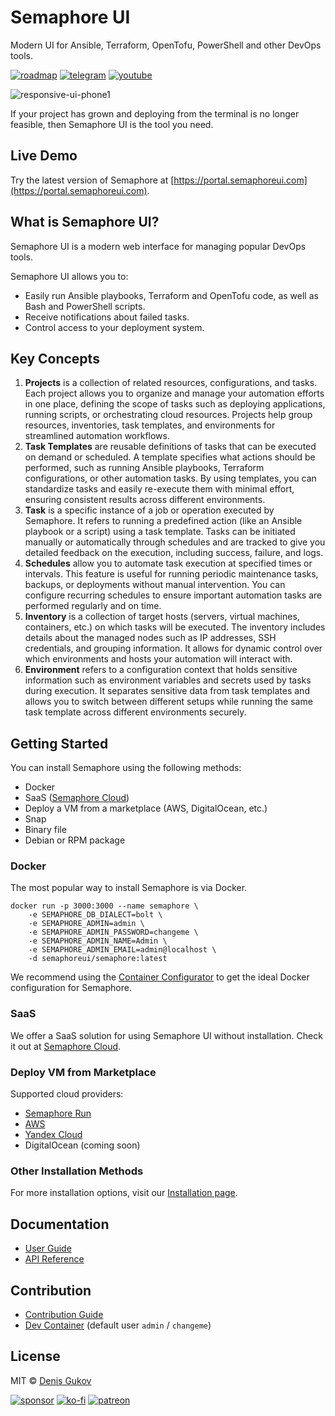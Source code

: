 # Semaphore UI

Modern UI for Ansible, Terraform, OpenTofu, PowerShell and other DevOps tools.

[![roadmap](https://img.shields.io/badge/roadmap-gray?style=for-the-badge&logo=github)](https://github.com/orgs/semaphoreui/projects/11)
[![telegram](https://img.shields.io/badge/discord_community-510b80?style=for-the-badge&logo=discord)](https://discord.gg/5R6k7hNGcH) 
[![youtube](https://img.shields.io/badge/youtube_channel-red?style=for-the-badge&logo=youtube)](https://www.youtube.com/@semaphoreui) 
<!-- [![docker](https://img.shields.io/badge/container_configurator-white?style=for-the-badge&logo=docker)](https://semaphoreui.com/install/docker/) -->

![responsive-ui-phone1](https://user-images.githubusercontent.com/914224/134777345-8789d9e4-ff0d-439c-b80e-ddc56b74fcee.png)

If your project has grown and deploying from the terminal is no longer feasible, then Semaphore UI is the tool you need.

## Live Demo

Try the latest version of Semaphore at [https://portal.semaphoreui.com](https://portal.semaphoreui.com).


## What is Semaphore UI?

Semaphore UI is a modern web interface for managing popular DevOps tools.

Semaphore UI allows you to:
* Easily run Ansible playbooks, Terraform and OpenTofu code, as well as Bash and PowerShell scripts.
* Receive notifications about failed tasks.
* Control access to your deployment system.

## Key Concepts

1. **Projects** is a collection of related resources, configurations, and tasks. Each project allows you to organize and manage your automation efforts in one place, defining the scope of tasks such as deploying applications, running scripts, or orchestrating cloud resources. Projects help group resources, inventories, task templates, and environments for streamlined automation workflows.
2. **Task Templates** are reusable definitions of tasks that can be executed on demand or scheduled. A template specifies what actions should be performed, such as running Ansible playbooks, Terraform configurations, or other automation tasks. By using templates, you can standardize tasks and easily re-execute them with minimal effort, ensuring consistent results across different environments.
3. **Task** is a specific instance of a job or operation executed by Semaphore. It refers to running a predefined action (like an Ansible playbook or a script) using a task template. Tasks can be initiated manually or automatically through schedules and are tracked to give you detailed feedback on the execution, including success, failure, and logs.
4. **Schedules** allow you to automate task execution at specified times or intervals. This feature is useful for running periodic maintenance tasks, backups, or deployments without manual intervention. You can configure recurring schedules to ensure important automation tasks are performed regularly and on time.
5. **Inventory** is a collection of target hosts (servers, virtual machines, containers, etc.) on which tasks will be executed. The inventory includes details about the managed nodes such as IP addresses, SSH credentials, and grouping information. It allows for dynamic control over which environments and hosts your automation will interact with.
6. **Environment** refers to a configuration context that holds sensitive information such as environment variables and secrets used by tasks during execution. It separates sensitive data from task templates and allows you to switch between different setups while running the same task template across different environments securely.

## Getting Started

You can install Semaphore using the following methods:
* Docker
* SaaS ([Semaphore Cloud](https://portal.semaphoreui.com))
* Deploy a VM from a marketplace (AWS, DigitalOcean, etc.)
* Snap
* Binary file
* Debian or RPM package

### Docker

The most popular way to install Semaphore is via Docker.

```
docker run -p 3000:3000 --name semaphore \
	-e SEMAPHORE_DB_DIALECT=bolt \
	-e SEMAPHORE_ADMIN=admin \
	-e SEMAPHORE_ADMIN_PASSWORD=changeme \
	-e SEMAPHORE_ADMIN_NAME=Admin \
	-e SEMAPHORE_ADMIN_EMAIL=admin@localhost \
	-d semaphoreui/semaphore:latest
```

We recommend using the [Container Configurator](https://semaphoreui.com/install/docker/) to get the ideal Docker configuration for Semaphore.

### SaaS

We offer a SaaS solution for using Semaphore UI without installation. Check it out at [Semaphore Cloud](https://portal.semaphoreui.com).

### Deploy VM from Marketplace

Supported cloud providers:
* [Semaphore Run](https://cloud.semaphore.run/servers/new/semaphore)
* [AWS](https://aws.amazon.com/marketplace/pp/prodview-5noeat2jipwca)
* [Yandex Cloud](https://yandex.cloud/en-ru/marketplace/products/fastlix/semaphore)
* DigitalOcean (coming soon)

### Other Installation Methods

For more installation options, visit our [Installation page](https://semaphoreui.com/install).

## Documentation

* [User Guide](https://docs.semaphoreui.com)
* [API Reference](https://semaphoreui.com/api-docs)

## Contribution
* [Contribution Guide](https://github.com/semaphoreui/semaphore/blob/develop/CONTRIBUTING.md)
* [Dev Container](https://codespaces.new/semaphoreui/semaphore) (default user `admin` / `changeme`)

## License
MIT © [Denis Gukov](https://github.com/fiftin)

[![sponsor](https://img.shields.io/badge/become_a_sponsor-d9c7ff?style=for-the-badge&logo=github-sponsors)](https://github.com/sponsors/semaphoreui) [![ko-fi](https://img.shields.io/badge/buy_me_a_coffee-0ba0e0?style=for-the-badge&logo=kofi)](https://ko-fi.com/fiftin) [![patreon](https://img.shields.io/badge/become_a_patreon-teal?style=for-the-badge&logo=patreon)](https://www.patreon.com/semaphoreui)
